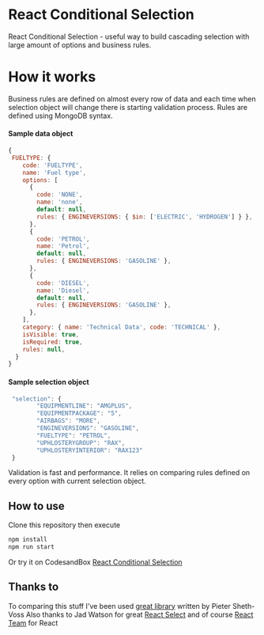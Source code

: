 # React Conditional Selection

React Conditional Selection - useful way to build cascading selection with large amount of options and business rules.

# How it works

Business rules are defined on almost every row of data and each time when selection object will change there is starting validation process.
Rules are defined using MongoDB syntax.

#### Sample data object

```javascript
{
 FUELTYPE: {
    code: 'FUELTYPE',
    name: 'Fuel type',
    options: [
      {
        code: 'NONE',
        name: 'none',
        default: null,
        rules: { ENGINEVERSIONS: { $in: ['ELECTRIC', 'HYDROGEN'] } },
      },
      {
        code: 'PETROL',
        name: 'Petrol',
        default: null,
        rules: { ENGINEVERSIONS: 'GASOLINE' },
      },
      {
        code: 'DIESEL',
        name: 'Diesel',
        default: null,
        rules: { ENGINEVERSIONS: 'GASOLINE' },
      },
    ],
    category: { name: 'Technical Data', code: 'TECHNICAL' },
    isVisible: true,
    isRequired: true,
    rules: null,
  }
}
```

#### Sample selection object

```javascript
 "selection": {
        "EQUIPMENTLINE": "AMGPLUS",
        "EQUIPMENTPACKAGE": "5",
        "AIRBAGS": "MORE",
        "ENGINEVERSIONS": "GASOLINE",
        "FUELTYPE": "PETROL",
        "UPHLOSTERYGROUP": "RAX",
        "UPHLOSTERYINTERIOR": "RAX123"
 }
```

Validation is fast and performance. It relies on comparing rules defined on every option with current selection object.

## How to use

Clone this repository then execute

```bash
npm install
npm run start
```

Or try it on CodesandBox [React Conditional Selection](https://codesandbox.io/s/react-conditional-selection-75e7s?file=/src/App.js)

## Thanks to

To comparing this stuff I've been used [great library](https://github.com/protobi/query) written by Pieter Sheth-Voss
Also thanks to Jad Watson for great [React Select](https://github.com/jedwatson/react-select) and of course [React Team](https://reactjs.org/community/team.html) for React
